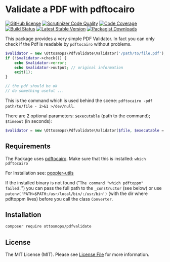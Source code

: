 # Validate a PDF with pdftocairo

[![GitHub license](https://img.shields.io/github/license/ottosmops/pdfvalidate.svg)](https://github.com/ottosmops/pdfvalidate/blob/master/LICENSE.md)
[![Scrutinizer Code Quality](https://scrutinizer-ci.com/g/ottosmops/pdfvalidate/badges/quality-score.png?b=master)](https://scrutinizer-ci.com/g/ottosmops/pdfvalidate/?branch=master)
[![Code Coverage](https://scrutinizer-ci.com/g/ottosmops/pdfvalidate/badges/coverage.png?b=master)](https://scrutinizer-ci.com/g/ottosmops/pdfvalidate/?branch=master)
[![Build Status](https://scrutinizer-ci.com/g/ottosmops/pdfvalidate/badges/build.png?b=master)](https://scrutinizer-ci.com/g/ottosmops/pdfvalidate/build-status/master)
[![Latest Stable Version](https://poser.pugx.org/ottosmops/pdfvalidate/v/stable?format=flat-square)](https://packagist.org/packages/ottosmops/pdfvalidate)
[![Packagist Downloads](https://img.shields.io/packagist/dt/ottosmops/pdfvalidate.svg?style=flat-square)](https://packagist.org/packages/ottosmops/pdfvalidate)

This package provides a very simple PDF Validator. In fact you can only check if the Pdf is readable by ```pdftocairo``` without problems. 

```php
$validator = new \Ottosmops\Pdfvalidate\Validator('/path/to/file.pdf');  
if (!$validator->check()) {
    echo $validator->error;
    echo $validator->output; // original information
    exit(1);
} 

// the pdf should be ok
// do something useful ...
```
This is the command which is used behind the scene: ```pdftocairo -pdf path/to/file - 2>&1 >/dev/null```.

There are 2 optional parameters: ```$executable``` (path to the command); ```$timeout``` (in seconds):

```php
$validator = new \Ottosmops\Pdfvalidate\Validator($file, $executable = '', $timeout = 60); 
```

## Requirements

The Package uses [pdftocairo](https://linux.die.net/man/1/pdftocairo). Make sure that this is installed: ```which pdftocairo```

For Installation see:
[poppler-utils](https://linuxappfinder.com/package/poppler-utils)

If the installed binary is not found ("```The command "which pdftoppm" failed.```") you can pass the full path to the ```_constructor``` (see below) or use ```putenv('PATH=$PATH:/usr/local/bin/:/usr/bin')``` (with the dir where pdftoppm lives) before you call the class ```Converter```.

## Installation

```bash
composer require ottosmops/pdfvalidate
```


## License

The MIT License (MIT). Please see [License File](LICENSE.md) for more information.

